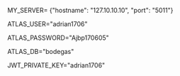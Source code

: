 MY_SERVER= {"hostname": "127.10.10.10", "port": "5011"}

ATLAS_USER="adrian1706"

ATLAS_PASSWORD="Ajbp170605"

ATLAS_DB="bodegas"

JWT_PRIVATE_KEY="adrian1706"
